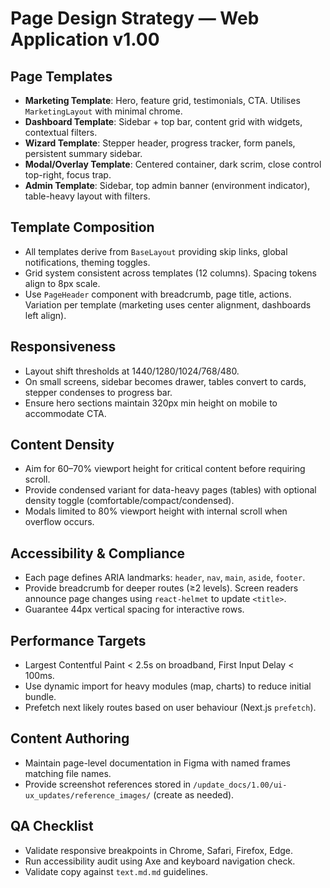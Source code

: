 # Page Design Strategy — Web Application v1.00

## Page Templates
- **Marketing Template**: Hero, feature grid, testimonials, CTA. Utilises `MarketingLayout` with minimal chrome.
- **Dashboard Template**: Sidebar + top bar, content grid with widgets, contextual filters.
- **Wizard Template**: Stepper header, progress tracker, form panels, persistent summary sidebar.
- **Modal/Overlay Template**: Centered container, dark scrim, close control top-right, focus trap.
- **Admin Template**: Sidebar, top admin banner (environment indicator), table-heavy layout with filters.

## Template Composition
- All templates derive from `BaseLayout` providing skip links, global notifications, theming toggles.
- Grid system consistent across templates (12 columns). Spacing tokens align to 8px scale.
- Use `PageHeader` component with breadcrumb, page title, actions. Variation per template (marketing uses center alignment, dashboards left align).

## Responsiveness
- Layout shift thresholds at 1440/1280/1024/768/480.
- On small screens, sidebar becomes drawer, tables convert to cards, stepper condenses to progress bar.
- Ensure hero sections maintain 320px min height on mobile to accommodate CTA.

## Content Density
- Aim for 60–70% viewport height for critical content before requiring scroll.
- Provide condensed variant for data-heavy pages (tables) with optional density toggle (comfortable/compact/condensed).
- Modals limited to 80% viewport height with internal scroll when overflow occurs.

## Accessibility & Compliance
- Each page defines ARIA landmarks: `header`, `nav`, `main`, `aside`, `footer`.
- Provide breadcrumb for deeper routes (≥2 levels). Screen readers announce page changes using `react-helmet` to update `<title>`.
- Guarantee 44px vertical spacing for interactive rows.

## Performance Targets
- Largest Contentful Paint < 2.5s on broadband, First Input Delay < 100ms.
- Use dynamic import for heavy modules (map, charts) to reduce initial bundle.
- Prefetch next likely routes based on user behaviour (Next.js `prefetch`).

## Content Authoring
- Maintain page-level documentation in Figma with named frames matching file names.
- Provide screenshot references stored in `/update_docs/1.00/ui-ux_updates/reference_images/` (create as needed).

## QA Checklist
- Validate responsive breakpoints in Chrome, Safari, Firefox, Edge.
- Run accessibility audit using Axe and keyboard navigation check.
- Validate copy against `text.md.md` guidelines.
